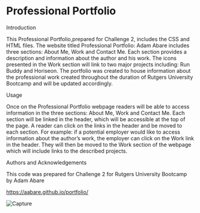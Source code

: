 # Professional Portfolio 

Introduction

This Professional Portfolio,prepared for Challenge 2, includes the CSS and HTML files. The website titled Professional Portfolio: Adam Abare includes three sections: About Me, Work and Contact Me. Each section provides a description and information about the author and his work. The icons presented in the Work section will link to two major projects including: Run Buddy and Horiseon. The portfolio was created to house information about the professional work created throughout the duration of Rutgers University Bootcamp and will be updated accordingly.

Usage 

Once on the Professional Portfolio webpage readers will be able to access information in the three sections: About Me, Work and Contact Me. Each section will be linked in the header, which will be accessible at the top of the page. A reader can click on the links in the header and be moved to each section. For example: if a potential employer would like to access information about the author’s work, the employer can click on the Work link in the header. They will then be moved to the Work section of the webpage which will include links to the described projects. 

Authors and Acknowledgements

This code was prepared for Challenge 2 for Rutgers University Bootcamp by Adam Abare

https://aabare.github.io/portfolio/

![Capture](https://user-images.githubusercontent.com/88077451/132149824-55964e09-da7b-4a74-8e44-78a418e631da.PNG)
